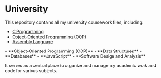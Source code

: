 # University

This repository contains all my university coursework files, including:

<ul>
  <li><a href="https://github.com/uzairkbr/University/tree/main/C%20Programming">C Programming</a></li>
  <li><a href="https://github.com/uzairkbr/University/tree/main/Object%20Oriented%20Programming%20(%20OOP%20)">Object-Oriented Programming (OOP)</a></li>
  <li><a href="https://github.com/uzairkbr/University/tree/main/Assembly%20Language">Assembly Language</a></li>
</ul>
- **Object-Oriented Programming (OOP)**
- **Data Structures**
- **Databases**
- **JavaScript**
- **Software Design and Analysis**

It serves as a central place to organize and manage my academic work and code for various subjects.
